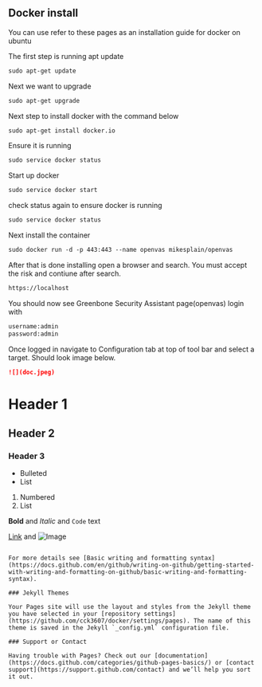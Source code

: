## Docker install

You can use refer to these pages as an installation guide for docker on ubuntu

The first step is running apt update
```markdown
sudo apt-get update
```
Next we want to upgrade 
```markdown
sudo apt-get upgrade
```
Next step to install docker with the command below
```markdown
sudo apt-get install docker.io
```
Ensure it is running 
```markdown
sudo service docker status
```
Start up docker
```markdown
sudo service docker start
```
check status again to ensure docker is running 
```markdown
sudo service docker status
```
Next install the container 
```markdown
sudo docker run -d -p 443:443 --name openvas mikesplain/openvas
```
After that is done installing open a browser and search. You must accept the risk and contiune after search.
```markdown
https://localhost
```
You should now see Greenbone Security Assistant page(openvas) login with
```markdown
username:admin
password:admin
```
Once logged in navigate to Configuration tab at top of tool bar and select a target. Should look image below.
```markdown
![](doc.jpeg)
```
# Header 1
## Header 2
### Header 3

- Bulleted
- List

1. Numbered
2. List

**Bold** and _Italic_ and `Code` text

[Link](url) and ![Image](src)
```

For more details see [Basic writing and formatting syntax](https://docs.github.com/en/github/writing-on-github/getting-started-with-writing-and-formatting-on-github/basic-writing-and-formatting-syntax).

### Jekyll Themes

Your Pages site will use the layout and styles from the Jekyll theme you have selected in your [repository settings](https://github.com/cck3607/docker/settings/pages). The name of this theme is saved in the Jekyll `_config.yml` configuration file.

### Support or Contact

Having trouble with Pages? Check out our [documentation](https://docs.github.com/categories/github-pages-basics/) or [contact support](https://support.github.com/contact) and we’ll help you sort it out.
